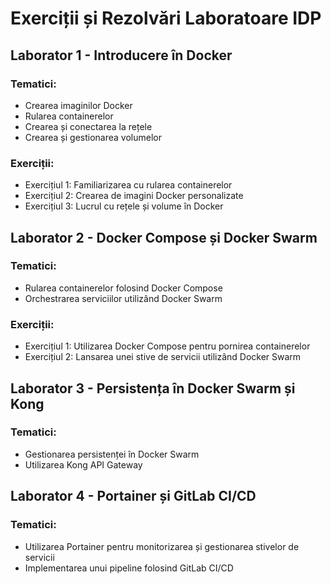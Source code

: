 # Exerciții și Rezolvări Laboratoare IDP

## Laborator 1 - Introducere în Docker

### Tematici:
- Crearea imaginilor Docker
- Rularea containerelor
- Crearea și conectarea la rețele
- Crearea și gestionarea volumelor

### Exerciții:
- Exercițiul 1: Familiarizarea cu rularea containerelor
- Exercițiul 2: Crearea de imagini Docker personalizate
- Exercițiul 3: Lucrul cu rețele și volume în Docker

## Laborator 2 - Docker Compose și Docker Swarm

### Tematici:
- Rularea containerelor folosind Docker Compose
- Orchestrarea serviciilor utilizând Docker Swarm

### Exerciții:
- Exercițiul 1: Utilizarea Docker Compose pentru pornirea containerelor
- Exercițiul 2: Lansarea unei stive de servicii utilizând Docker Swarm

## Laborator 3 - Persistența în Docker Swarm și Kong

### Tematici:
- Gestionarea persistenței în Docker Swarm
- Utilizarea Kong API Gateway

## Laborator 4 - Portainer și GitLab CI/CD

### Tematici:
- Utilizarea Portainer pentru monitorizarea și gestionarea stivelor de servicii
- Implementarea unui pipeline folosind GitLab CI/CD
